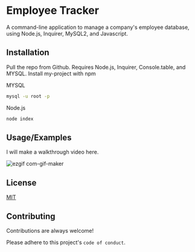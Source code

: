 
# Employee Tracker

A command-line application to manage a company's employee database, using 
Node.js, Inquirer, MySQL2, and Javascript.

## Installation
Pull the repo from Github. Requires Node.js, Inquirer, Console.table, and MYSQL.
Install my-project with npm

MYSQL
```bash
mysql -u root -p
```
    
Node.js 
```bash
node index
```   
## Usage/Examples

I will make a walkthrough video here.

![ezgif com-gif-maker](https://user-images.githubusercontent.com/90116580/160296572-49a0240b-5934-4a92-8bd4-1970a1490495.gif)

## License

[MIT](https://choosealicense.com/licenses/mit/)


## Contributing

Contributions are always welcome!


Please adhere to this project's `code of conduct`.

